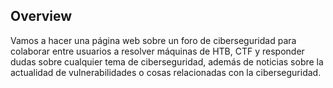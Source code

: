 Overview
---
Vamos a hacer una página web sobre un foro de ciberseguridad para colaborar entre usuarios a resolver máquinas de HTB, CTF y responder dudas sobre cualquier tema de ciberseguridad, además de noticias sobre la actualidad de vulnerabilidades o cosas relacionadas con la ciberseguridad.